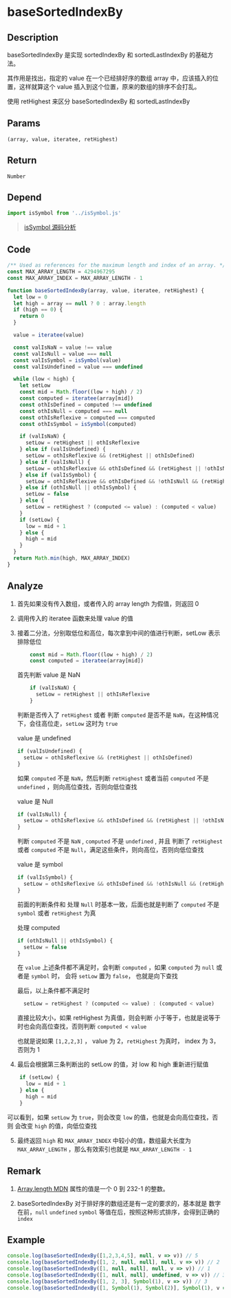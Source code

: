 # baseSortedIndexBy

## Description
baseSortedIndexBy 是实现 sortedIndexBy 和 sortedLastIndexBy 的基础方法。

其作用是找出，指定的 value 在一个已经排好序的数组 array 中，应该插入的位置，这样就算这个 value 插入到这个位置，原来的数组的排序不会打乱。

使用 retHighest 来区分 baseSortedIndexBy 和 sortedLastIndexBy
## Params
`(array, value, iteratee, retHighest)`
## Return
`Number`
## Depend
```js
import isSymbol from '../isSymbol.js'
```
> [isSymbol 源码分析](../export/isSymbol.md)
> 

## Code
```js
/** Used as references for the maximum length and index of an array. */
const MAX_ARRAY_LENGTH = 4294967295
const MAX_ARRAY_INDEX = MAX_ARRAY_LENGTH - 1

function baseSortedIndexBy(array, value, iteratee, retHighest) {
  let low = 0
  let high = array == null ? 0 : array.length
  if (high == 0) {
    return 0
  }

  value = iteratee(value)

  const valIsNaN = value !== value
  const valIsNull = value === null
  const valIsSymbol = isSymbol(value)
  const valIsUndefined = value === undefined

  while (low < high) {
    let setLow
    const mid = Math.floor((low + high) / 2)
    const computed = iteratee(array[mid])
    const othIsDefined = computed !== undefined
    const othIsNull = computed === null
    const othIsReflexive = computed === computed
    const othIsSymbol = isSymbol(computed)

    if (valIsNaN) {
      setLow = retHighest || othIsReflexive
    } else if (valIsUndefined) {
      setLow = othIsReflexive && (retHighest || othIsDefined)
    } else if (valIsNull) {
      setLow = othIsReflexive && othIsDefined && (retHighest || !othIsNull)
    } else if (valIsSymbol) {
      setLow = othIsReflexive && othIsDefined && !othIsNull && (retHighest || !othIsSymbol)
    } else if (othIsNull || othIsSymbol) {
      setLow = false
    } else {
      setLow = retHighest ? (computed <= value) : (computed < value)
    }
    if (setLow) {
      low = mid + 1
    } else {
      high = mid
    }
  }
  return Math.min(high, MAX_ARRAY_INDEX)
}
```
## Analyze
1. 首先如果没有传入数组，或者传入的 array length 为假值，则返回 0
2. 调用传入的 iteratee 函数来处理 value 的值
3. 接着二分法，分别取低位和高位，每次拿到中间的值进行判断，setLow 表示排除低位
    ```js
        const mid = Math.floor((low + high) / 2)
        const computed = iteratee(array[mid])
    ```
   
    首先判断 value 是 NaN
    ```js
        if (valIsNaN) {
          setLow = retHighest || othIsReflexive
        }
    ```
    判断是否传入了 `retHighest` 或者 判断 `computed` 是否不是 `NaN`，在这种情况下，会往高位走，`setLow` 这时为 `true`

    value 是 undefined
    ```js
    if (valIsUndefined) {
      setLow = othIsReflexive && (retHighest || othIsDefined)
    }
    ```
    如果 `computed` 不是 `NaN`，然后判断  `retHighest` 或者当前 `computed` 不是 `undefined` ，则向高位查找，否则向低位查找

    value 是 Null
    ```js
    if (valIsNull) {
      setLow = othIsReflexive && othIsDefined && (retHighest || !othIsNull)
    }
    ```
    判断 `computed` 不是 `NaN` , `computed` 不是 `undefined` , 并且 判断了 `retHighest` 或者 `computed` 不是 `Null`，满足这些条件，则向高位，否则向低位查找

    value 是 symbol
    ```js
    if (valIsSymbol) {
      setLow = othIsReflexive && othIsDefined && !othIsNull && (retHighest || !othIsSymbol)
    }
    ```
    前面的判断条件和 处理 `Null` 时基本一致，后面也就是判断了 `computed` 不是 `symbol` 或者 `retHighest` 为真

    处理 computed
    ```js
    if (othIsNull || othIsSymbol) {
      setLow = false
    }
    ```
    在 `value` 上述条件都不满足时，会判断 `computed` ，如果 `computed` 为 `null` 或者是 `symbol` 时， 会将 `setLow` 置为 `false`， 也就是向下查找

    最后，以上条件都不满足时
    ```js
      setLow = retHighest ? (computed <= value) : (computed < value)
    ```
    直接比较大小，如果 retHighest 为真值，则会判断 小于等于，也就是说等于时也会向高位查找，否则判断 `computed < value`

    也就是说如果 `[1,2,2,3]` ， value 为 2，`retHighest` 为真时， index 为 3，否则为 1

4. 最后会根据第三条判断出的 setLow 的值，对 low 和 high 重新进行赋值
```js
    if (setLow) {
      low = mid + 1
    } else {
      high = mid
    }
```
可以看到，如果 `setLow` 为 `true`，则会改变 `low` 的值，也就是会向高位查找，否则 会改变 `high` 的值，向低位查找

5. 最终返回 `high` 和 `MAX_ARRAY_INDEX` 中较小的值，数组最大长度为 `MAX_ARRAY_LENGTH` ，那么有效索引也就是 `MAX_ARRAY_LENGTH - 1 `
## Remark
1. [Array.length MDN](https://developer.mozilla.org/zh-CN/docs/Web/JavaScript/Reference/Global_Objects/Array/length) 属性的值是一个 0 到 232-1 的整数。

2. baseSortedIndexBy 对于排好序的数组还是有一定的要求的，基本就是 数字在前，`null`  `undefined` `symbol` 等值在后，按照这种形式排序，会得到正确的 `index`
## Example
```js
console.log(baseSortedIndexBy([1,2,3,4,5], null, v => v)) // 5
console.log(baseSortedIndexBy([1, 2, null, null], null, v => v)) // 2
console.log(baseSortedIndexBy([1, null, null], null, v => v)) // 1
console.log(baseSortedIndexBy([1, null, null], undefined, v => v)) // 3
console.log(baseSortedIndexBy([1, 2, 3], Symbol(1), v => v)) // 3
console.log(baseSortedIndexBy([1, Symbol(1), Symbol(2)], Symbol(1), v => v)) // 1
```
